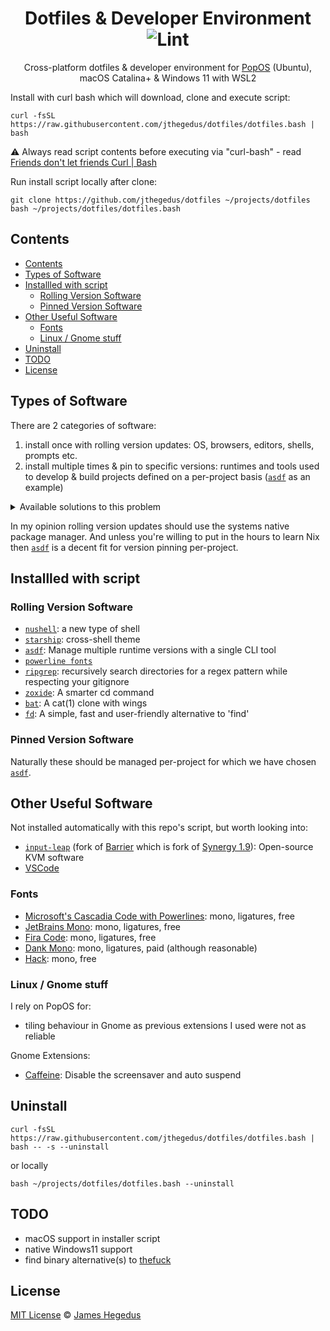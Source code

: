 <div align="center">

# Dotfiles & Developer Environment ![Lint](https://github.com/jthegedus/asdf-firebase/workflows/Lint/badge.svg)

Cross-platform dotfiles & developer environment for [PopOS](https://pop.system76.com/) (Ubuntu), macOS Catalina+ & Windows 11 with WSL2

</div>

Install with curl bash which will download, clone and execute script:

```shell
curl -fsSL https://raw.githubusercontent.com/jthegedus/dotfiles/dotfiles.bash | bash
```

⚠️ Always read script contents before executing via "curl-bash" - read [Friends don't let friends Curl | Bash](https://sysdig.com/blog/friends-dont-let-friends-curl-bash/)

Run install script locally after clone:

```shell
git clone https://github.com/jthegedus/dotfiles ~/projects/dotfiles
bash ~/projects/dotfiles/dotfiles.bash
```


## Contents

- [Contents](#contents)
- [Types of Software](#types-of-software)
- [Installled with script](#installled-with-script)
	- [Rolling Version Software](#rolling-version-software)
	- [Pinned Version Software](#pinned-version-software)
- [Other Useful Software](#other-useful-software)
	- [Fonts](#fonts)
	- [Linux / Gnome stuff](#linux--gnome-stuff)
- [Uninstall](#uninstall)
- [TODO](#todo)
- [License](#license)

## Types of Software

There are 2 categories of software:

1. install once with rolling version updates: OS, browsers, editors, shells, prompts etc.
2. install multiple times & pin to specific versions: runtimes and tools used to develop & build projects defined on a per-project basis ([`asdf`](https://asdf-vm.com) as an example)

<details>
<summary>Available solutions to this problem</summary>

How you manage and install these 2 categories of software is very difficult to maintain, especially across multiple machines and OSs. How should you manage dependencies that span the boundaries of these two types of top-level software categories? Eg: your browser could require a dependency to be updated that is used by a pinned version of a runtime used for a specific project. There doesn't seem to be a perfect solution.

Desired properties to tackle this problem can be observed below:

| tool                          | os-level install | manages dep graph | version pinning per-project | debian/ubuntu | windows11 (non-WSL) | macos |
| ----------------------------- | ---------------- | ----------------- | --------------------------- | ------------- | ------------------- | ----- |
| aptitude                      | ✅                | ✅                 | ❌                           | ✅             | ❌                   | ❌     |
| [`Homebrew`](https://brew.sh) | ✅                | ✅                 | ❌                           | ✅             | ❌                   | ✅     |
| [`asdf`](https://asdf-vm.com) | ✅                | ❌                 | ✅                           | ✅             | ❌                   | ✅     |
| [`Nix`](https://nixos.org/)   | ✅*               | ✅                 | ✅                           | ✅             | ❌                   | ✅     |
| Docker/Vagrant                | ❌                | ✅                 | ✅                           | ✅             | ✅*                  | ✅     |

NixOS appears to be the best solution to this problem. Unfortunately it does not support windows11, NixOS is itself an operating system and configuration requires learning the `.nix` language.

</details>

In my opinion rolling version updates should use the systems native package manager. And unless you're willing to put in the hours to learn Nix then [`asdf`](https://asdf-vm.com) is a decent fit for version pinning per-project.

## Installled with script

### Rolling Version Software

- [`nushell`](https://www.nushell.sh/): a new type of shell
- [`starship`](https://starship.rs/): cross-shell theme
- [`asdf`](https://asdf-vm.com): Manage multiple runtime versions with a single CLI tool
- [`powerline fonts`](https://github.com/powerline/fonts)
- [`ripgrep`](https://github.com/BurntSushi/ripgrep): recursively search directories for a regex pattern while respecting your gitignore
- [`zoxide`](https://github.com/ajeetdsouza/zoxide): A smarter cd command
- [`bat`](https://github.com/sharkdp/bat): A cat(1) clone with wings
- [`fd`](https://github.com/sharkdp/fd): A simple, fast and user-friendly alternative to 'find'

### Pinned Version Software

Naturally these should be managed per-project for which we have chosen [`asdf`](https://github.com/asdf-vm/asdf).

## Other Useful Software

Not installed automatically with this repo's script, but worth looking into:

- [`input-leap`](https://github.com/input-leap/input-leap) (fork of [Barrier](https://github.com/debauchee/barrier) which is fork of [Synergy 1.9](https://github.com/symless/synergy-core)): Open-source KVM software
- [VSCode](https://code.visualstudio.com/)

### Fonts

- [Microsoft's Cascadia Code with Powerlines](https://github.com/microsoft/cascadia-code): mono, ligatures, free
- [JetBrains Mono](https://www.jetbrains.com/lp/mono/#how-to-install): mono, ligatures, free
- [Fira Code](https://github.com/tonsky/FiraCode): mono, ligatures, free
- [Dank Mono](https://dank.sh/): mono, ligatures, paid (although reasonable)
- [Hack](https://github.com/source-foundry/Hack): mono, free

### Linux / Gnome stuff

I rely on PopOS for:

- tiling behaviour in Gnome as previous extensions I used were not as reliable

Gnome Extensions:

- [Caffeine](https://extensions.gnome.org/extension/517/caffeine/): Disable the screensaver and auto suspend

## Uninstall

```shell
curl -fsSL https://raw.githubusercontent.com/jthegedus/dotfiles/dotfiles.bash | bash -- -s --uninstall
```

or locally

```shell
bash ~/projects/dotfiles/dotfiles.bash --uninstall
```

## TODO

- macOS support in installer script
- native Windows11 support
- find binary alternative(s) to [thefuck](https://github.com/nvbn/thefuck)

## License

[MIT License](LICENSE) © [James Hegedus](https://github.com/jthegedus/)
